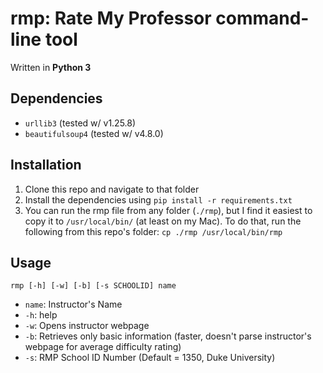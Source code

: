 # rmp: Rate My Professor command-line tool

Written in **Python 3**

## Dependencies
* `urllib3` (tested w/ v1.25.8)
* `beautifulsoup4` (tested w/ v4.8.0)

## Installation
1. Clone this repo and navigate to that folder
2. Install the dependencies using `pip install -r requirements.txt`
3. You can run the rmp file from any folder (`./rmp`), but I find it easiest to copy it to `/usr/local/bin/` (at least on my Mac). To do that, run the following from this repo's folder: `cp ./rmp /usr/local/bin/rmp`

## Usage
`rmp [-h] [-w] [-b] [-s SCHOOLID] name`
* `name`: Instructor's Name
* `-h`: help
* `-w`: Opens instructor webpage
* `-b`: Retrieves only basic information (faster, doesn't parse instructor's webpage for average difficulty rating)
* `-s`: RMP School ID Number (Default = 1350, Duke University)
